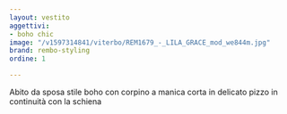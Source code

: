 ```yaml
---
layout: vestito
aggettivi:
- boho chic
image: "/v1597314841/viterbo/REM1679_-_LILA_GRACE_mod_we844m.jpg"
brand: rembo-styling
ordine: 1

---
```

Abito da sposa stile boho con corpino a manica corta in delicato pizzo in continuità con la schiena